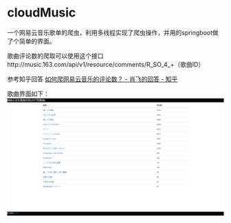# cloudMusic

一个网易云音乐歌单的爬虫，利用多线程实现了爬虫操作，并用的springboot做了个简单的界面。

歌曲评论数的爬取可以使用这个接口http://music.163.com/api/v1/resource/comments/R_SO_4_+（歌曲ID）

参考知乎回答
[如何爬网易云音乐的评论数？ - 肖飞的回答 - 知乎](https://www.zhihu.com/question/36081767/answer/310726622)


歌曲界面如下：
![](https://github.com/ZHtochs/cloudMusic/blob/schedule/example.png)
